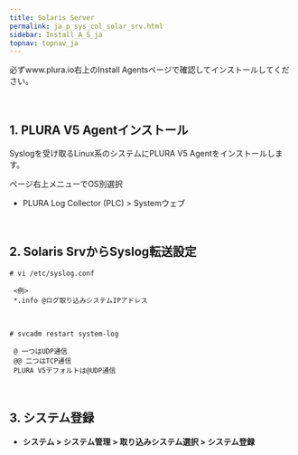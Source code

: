 ```yaml
---
title: Solaris Server
permalink: ja_p_sys_col_solar_srv.html
sidebar: Install_A_S_ja
topnav: topnav_ja
---
```


必ずwww.plura.io右上のInstall Agentsページで確認してインストールしてください。

<br />

## 1. PLURA V5 Agentインストール

Syslogを受け取るLinux系のシステムにPLURA V5 Agentをインストールします。

ページ右上メニューでOS別選択

 - PLURA Log Collector (PLC) > Systemウェブ
 
<br />

## 2. Solaris SrvからSyslog転送設定

`# vi /etc/syslog.conf`

     <例>
     *.info @ログ取り込みシステムIPアドレス

<br />

`# svcadm restart system-log`

     @ 一つはUDP通信
     @@ 二つはTCP通信
     PLURA V5デフォルトは@UDP通信

<br />

## 3. システム登録

- **システム > システム管理 > 取り込みシステム選択 > システム登録**
<!-- [![image](/docs/images/Ins_G/Solaris/Solaris_Srv.png)](/docs/images/Ins_G/Solaris/Solaris_Srv.png){:target="_blank"} -->
